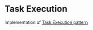 # Task Execution

Implementation
of [Task Execution pattern](https://javaaidev.com/docs/agentic-patterns/patterns/task-execution)